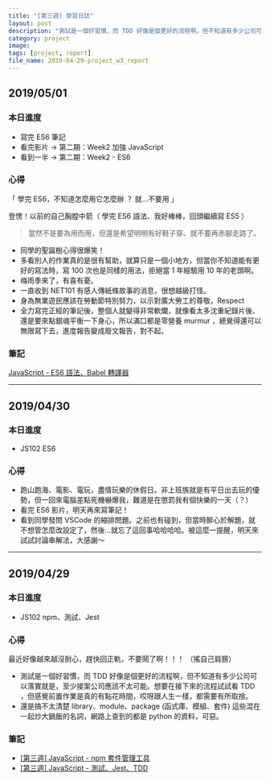```yaml
---
title: "[第三週] 學習日誌"
layout: post
description: "測試是一個好習慣，而 TDD 好像是個更好的流程啊，但不知道有多少公司可以落實就是，至少接案公司應該不太可能。想要在接下來的流程試試看 TDD ，但感覺前置作業是真的有點花時間，哎呀跟人生一樣，都需要有所取捨。"
category: project
image: 
tags: [project, report]
file_name: 2019-04-29-project_w3_report
---
```

## 2019/05/01
### 本日進度
- 寫完 ES6 筆記
- 看完影片 → 第二期：Week2 加強 JavaScript
- 看到一半 → 第二期：Week2 - ES6

### 心得
「 學完 ES6，不知道怎麼用它怎麼辦 ？ 就...不要用 」

登愣！以前的自己胸膛中箭（ 學完 ES6 語法、我好棒棒，回頭繼續寫 ES5 ）

> 當然不是要為用而用，但還是希望明明有好鞋子穿、就不要再赤腳走路了。

- 同學的聖誕樹心得很爆笑！  
- 多看別人的作業真的是很有幫助，就算只是一個小地方，但當你不知道能有更好的寫法時，寫 100 次也是同樣的用法，拒絕當 1 年經驗用 10 年的老頭啊。
- 梅雨季來了，有喜有憂。
- 一直收到 NET101 有感人傳紙條故事的消息，很想越級打怪。
- 身為無業遊民應該在勞動節特別努力，以示對廣大勞工的尊敬，Respect
- 全力寫完正經的筆記後，整個人就變得非常軟爛，就像看太多沈重紀錄片後、還是要來點銀魂平衡一下身心，所以滿口都是零營養 murmur ，總覺得還可以無限寫下去，進度報告變成廢文報告，對不起。

### 筆記
[JavaScript - ES6 語法、Babel 轉譯器](https://yakimhsu.com/project/project_w3_Javasciprt_ES6.html)

---
## 2019/04/30
### 本日進度
- JS102 ES6

### 心得
- 跑山跑海、電影、電玩，盡情玩樂的休假日。非上班族就是有平日出去玩的優勢，但一回來電腦差點死機嚇爆我，難道是在懲罰我有個快樂的一天（？）
- 看完 ES6 影片，明天再來寫筆記！
- 看到同學發問 VSCode 的縮排問題。之前也有碰到，但當時醉心於解題，就不想管怎麼改設定了，然後...就忘了這回事哈哈哈哈。被這麼一提醒，明天來試試討論串解法，大感謝～

---
## 2019/04/29
### 本日進度
- JS102 npm、測試、Jest

### 心得
最近好像越來越沒耐心，趕快回正軌，不要鬧了啊！！！ （搖自己肩膀）

- 測試是一個好習慣，而 TDD 好像是個更好的流程啊，但不知道有多少公司可以落實就是，至少接案公司應該不太可能。想要在接下來的流程試試看 TDD ，但感覺前置作業是真的有點花時間，哎呀跟人生一樣，都需要有所取捨。
- 還是搞不太清楚 library、module、package (函式庫、模組、套件) 這些混在一起炒大鍋飯的名詞，網路上查到的都是 python 的資料，可惡。

### 筆記
- [[第三週] JavaScript - npm 套件管理工具](https://yakimhsu.com/project/project_w3_Javasciprt_npm.html)
- [[第三週] JavaScript - 測試、Jest、TDD](https://yakimhsu.com/project/project_w3_Javasciprt_jest.html)